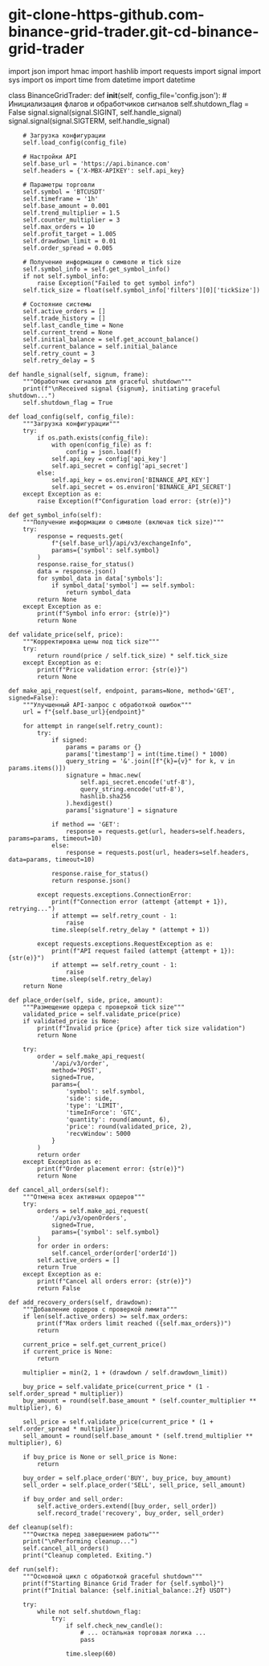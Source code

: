 # git-clone-https-github.com-binance-grid-trader.git-cd-binance-grid-trader
import json
import hmac
import hashlib
import requests
import signal
import sys
import os
import time
from datetime import datetime

class BinanceGridTrader:
    def __init__(self, config_file='config.json'):
        # Инициализация флагов и обработчиков сигналов
        self.shutdown_flag = False
        signal.signal(signal.SIGINT, self.handle_signal)
        signal.signal(signal.SIGTERM, self.handle_signal)
        
        # Загрузка конфигурации
        self.load_config(config_file)
        
        # Настройки API
        self.base_url = 'https://api.binance.com'
        self.headers = {'X-MBX-APIKEY': self.api_key}
        
        # Параметры торговли
        self.symbol = 'BTCUSDT'
        self.timeframe = '1h'
        self.base_amount = 0.001
        self.trend_multiplier = 1.5
        self.counter_multiplier = 3
        self.max_orders = 10
        self.profit_target = 1.005
        self.drawdown_limit = 0.01
        self.order_spread = 0.005
        
        # Получение информации о символе и tick size
        self.symbol_info = self.get_symbol_info()
        if not self.symbol_info:
            raise Exception("Failed to get symbol info")
        self.tick_size = float(self.symbol_info['filters'][0]['tickSize'])
        
        # Состояние системы
        self.active_orders = []
        self.trade_history = []
        self.last_candle_time = None
        self.current_trend = None
        self.initial_balance = self.get_account_balance()
        self.current_balance = self.initial_balance
        self.retry_count = 3
        self.retry_delay = 5

    def handle_signal(self, signum, frame):
        """Обработчик сигналов для graceful shutdown"""
        print(f"\nReceived signal {signum}, initiating graceful shutdown...")
        self.shutdown_flag = True

    def load_config(self, config_file):
        """Загрузка конфигурации"""
        try:
            if os.path.exists(config_file):
                with open(config_file) as f:
                    config = json.load(f)
                self.api_key = config['api_key']
                self.api_secret = config['api_secret']
            else:
                self.api_key = os.environ['BINANCE_API_KEY']
                self.api_secret = os.environ['BINANCE_API_SECRET']
        except Exception as e:
            raise Exception(f"Configuration load error: {str(e)}")

    def get_symbol_info(self):
        """Получение информации о символе (включая tick size)"""
        try:
            response = requests.get(
                f"{self.base_url}/api/v3/exchangeInfo",
                params={'symbol': self.symbol}
            )
            response.raise_for_status()
            data = response.json()
            for symbol_data in data['symbols']:
                if symbol_data['symbol'] == self.symbol:
                    return symbol_data
            return None
        except Exception as e:
            print(f"Symbol info error: {str(e)}")
            return None

    def validate_price(self, price):
        """Корректировка цены под tick size"""
        try:
            return round(price / self.tick_size) * self.tick_size
        except Exception as e:
            print(f"Price validation error: {str(e)}")
            return None

    def make_api_request(self, endpoint, params=None, method='GET', signed=False):
        """Улучшенный API-запрос с обработкой ошибок"""
        url = f"{self.base_url}{endpoint}"
        
        for attempt in range(self.retry_count):
            try:
                if signed:
                    params = params or {}
                    params['timestamp'] = int(time.time() * 1000)
                    query_string = '&'.join([f"{k}={v}" for k, v in params.items()])
                    signature = hmac.new(
                        self.api_secret.encode('utf-8'),
                        query_string.encode('utf-8'),
                        hashlib.sha256
                    ).hexdigest()
                    params['signature'] = signature
                
                if method == 'GET':
                    response = requests.get(url, headers=self.headers, params=params, timeout=10)
                else:
                    response = requests.post(url, headers=self.headers, data=params, timeout=10)
                
                response.raise_for_status()
                return response.json()
                
            except requests.exceptions.ConnectionError:
                print(f"Connection error (attempt {attempt + 1}), retrying...")
                if attempt == self.retry_count - 1:
                    raise
                time.sleep(self.retry_delay * (attempt + 1))
                
            except requests.exceptions.RequestException as e:
                print(f"API request failed (attempt {attempt + 1}): {str(e)}")
                if attempt == self.retry_count - 1:
                    raise
                time.sleep(self.retry_delay)
        return None

    def place_order(self, side, price, amount):
        """Размещение ордера с проверкой tick size"""
        validated_price = self.validate_price(price)
        if validated_price is None:
            print(f"Invalid price {price} after tick size validation")
            return None
            
        try:
            order = self.make_api_request(
                '/api/v3/order',
                method='POST',
                signed=True,
                params={
                    'symbol': self.symbol,
                    'side': side,
                    'type': 'LIMIT',
                    'timeInForce': 'GTC',
                    'quantity': round(amount, 6),
                    'price': round(validated_price, 2),
                    'recvWindow': 5000
                }
            )
            return order
        except Exception as e:
            print(f"Order placement error: {str(e)}")
            return None

    def cancel_all_orders(self):
        """Отмена всех активных ордеров"""
        try:
            orders = self.make_api_request(
                '/api/v3/openOrders',
                signed=True,
                params={'symbol': self.symbol}
            )
            for order in orders:
                self.cancel_order(order['orderId'])
            self.active_orders = []
            return True
        except Exception as e:
            print(f"Cancel all orders error: {str(e)}")
            return False

    def add_recovery_orders(self, drawdown):
        """Добавление ордеров с проверкой лимита"""
        if len(self.active_orders) >= self.max_orders:
            print(f"Max orders limit reached ({self.max_orders})")
            return
            
        current_price = self.get_current_price()
        if current_price is None:
            return

        multiplier = min(2, 1 + (drawdown / self.drawdown_limit))
        
        buy_price = self.validate_price(current_price * (1 - self.order_spread * multiplier))
        buy_amount = round(self.base_amount * (self.counter_multiplier ** multiplier), 6)
        
        sell_price = self.validate_price(current_price * (1 + self.order_spread * multiplier))
        sell_amount = round(self.base_amount * (self.trend_multiplier ** multiplier), 6)
        
        if buy_price is None or sell_price is None:
            return
            
        buy_order = self.place_order('BUY', buy_price, buy_amount)
        sell_order = self.place_order('SELL', sell_price, sell_amount)
        
        if buy_order and sell_order:
            self.active_orders.extend([buy_order, sell_order])
            self.record_trade('recovery', buy_order, sell_order)

    def cleanup(self):
        """Очистка перед завершением работы"""
        print("\nPerforming cleanup...")
        self.cancel_all_orders()
        print("Cleanup completed. Exiting.")

    def run(self):
        """Основной цикл с обработкой graceful shutdown"""
        print(f"Starting Binance Grid Trader for {self.symbol}")
        print(f"Initial balance: {self.initial_balance:.2f} USDT")
        
        try:
            while not self.shutdown_flag:
                try:
                    if self.check_new_candle():
                        # ... остальная торговая логика ...
                        pass
                        
                    time.sleep(60)